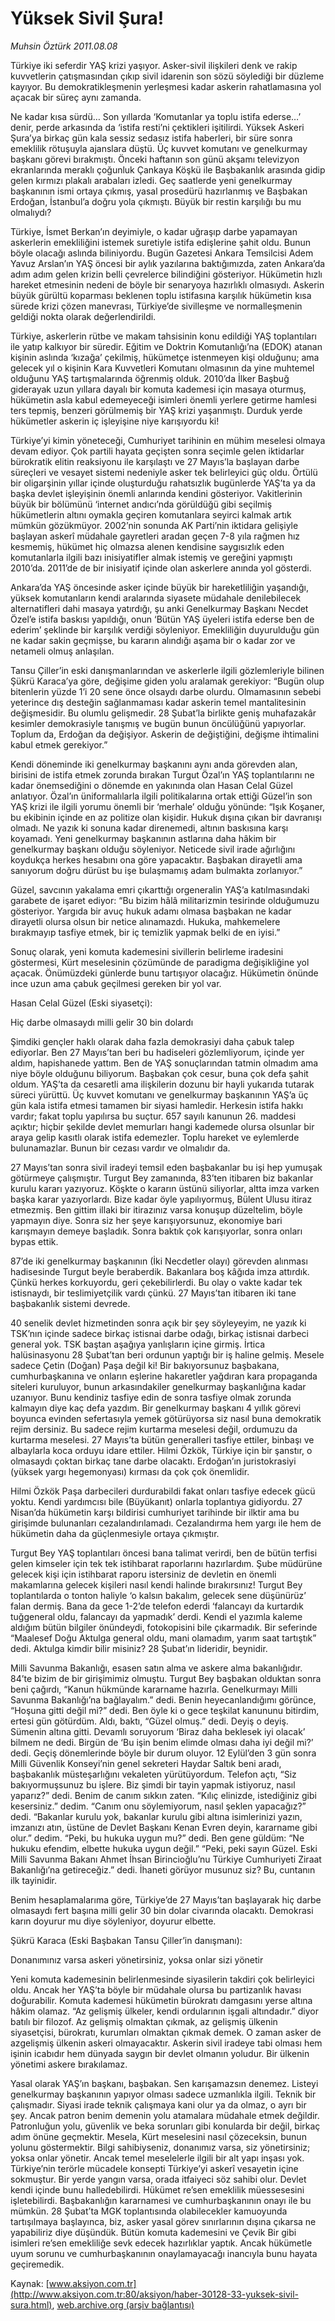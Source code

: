 # Yüksek Sivil Şura!

*Muhsin Öztürk 2011.08.08*

<font class="agenda2NewsSpot">
 <span>
  Türkiye iki seferdir YAŞ krizi yaşıyor. Asker-sivil ilişkileri denk ve rakip kuvvetlerin çatışmasından çıkıp sivil idarenin son sözü söylediği bir düzleme kayıyor. Bu demokratikleşmenin yerleşmesi kadar askerin rahatlamasına yol açacak bir süreç aynı zamanda.
 </span>
</font>
<font class="newsDetail">
 <p>
  <p class="BasicParagraph">
   <span>
    Ne kadar kısa sürdü… Son yıllarda ‘Komutanlar ya toplu istifa ederse…’ denir, perde arkasında da ‘istifa resti’ni çektikleri işitilirdi. Yüksek Askeri Şura’ya birkaç gün kala sessiz sedasız istifa haberleri, bir süre sonra emeklilik rötuşuyla ajanslara düştü. Üç kuvvet komutanı ve genelkurmay başkanı görevi bırakmıştı. Önceki haftanın son günü akşamı televizyon ekranlarında meraklı çoğunluk Çankaya Köşkü ile Başbakanlık arasında gidip gelen kırmızı plakalı arabaları izledi. Geç saatlerde yeni genelkurmay başkanının ismi ortaya çıkmış, yasal prosedürü hazırlanmış ve Başbakan Erdoğan, İstanbul’a doğru yola çıkmıştı. Büyük bir restin karşılığı bu mu olmalıydı?
   </span>
  </p>
  <p class="2011yenimetin">
   <span>
    Türkiye, İsmet Berkan’ın deyimiyle, o kadar uğraşıp darbe yapamayan askerlerin emekliliğini istemek suretiyle istifa edişlerine şahit oldu. Bunun böyle olacağı aslında biliniyordu. Bugün Gazetesi Ankara Temsilcisi Adem Yavuz Arslan’ın YAŞ öncesi bir aylık yazılarına baktığımızda, zaten Ankara’da adım adım gelen krizin belli çevrelerce bilindiğini gösteriyor. Hükümetin hızlı hareket etmesinin nedeni de böyle bir senaryoya hazırlıklı olmasıydı. Askerin büyük gürültü koparması beklenen toplu istifasına karşılık hükümetin kısa sürede krizi çözen manevrası, Türkiye’de sivilleşme ve normalleşmenin geldiği nokta olarak değerlendirildi.
   </span>
  </p>
  <p class="2011yenimetin">
   <span>
    Türkiye, askerlerin rütbe ve makam tahsisinin konu edildiği YAŞ toplantıları ile yatıp kalkıyor bir süredir. Eğitim ve Doktrin Komutanlığı’na (EDOK) atanan kişinin aslında ‘kızağa’ çekilmiş, hükümetçe istenmeyen kişi olduğunu; ama gelecek yıl o kişinin Kara Kuvvetleri Komutanı olmasının da yine muhtemel olduğunu YAŞ tartışmalarında öğrenmiş olduk. 2010’da İlker Başbuğ giderayak uzun yıllara dayalı bir komuta kademesi için masaya oturmuş, hükümetin asla kabul edemeyeceği isimleri önemli yerlere getirme hamlesi ters tepmiş, benzeri görülmemiş bir YAŞ krizi yaşanmıştı. Durduk yerde hükümetler askerin iç işleyişine niye karışıyordu ki!
   </span>
  </p>
  <p class="2011yenimetin">
   <span>
    Türkiye’yi kimin yöneteceği, Cumhuriyet tarihinin en mühim meselesi olmaya devam ediyor. Çok partili hayata geçişten sonra seçimle gelen iktidarlar bürokratik elitin reaksiyonu ile karşılaştı ve 27 Mayıs’la başlayan darbe süreçleri ve vesayet sistemi nedeniyle asker tek belirleyici güç oldu. Örtülü bir oligarşinin yıllar içinde oluşturduğu rahatsızlık bugünlerde YAŞ’ta ya da başka devlet işleyişinin önemli anlarında kendini gösteriyor. Vakitlerinin büyük bir bölümünü ‘internet andıcı’nda görüldüğü gibi seçilmiş hükümetlerin altını oymakla geçiren komutanlara seyirci kalmak artık mümkün gözükmüyor. 2002’nin sonunda AK Parti’nin iktidara gelişiyle başlayan askerî müdahale gayretleri aradan geçen 7-8 yıla rağmen hız kesmemiş, hükümet hiç olmazsa alenen kendisine saygısızlık eden komutanlarla ilgili bazı inisiyatifler almak istemiş ve gereğini yapmıştı 2010’da. 2011’de de bir inisiyatif içinde olan askerlere anında yol gösterdi.
   </span>
  </p>
  <p class="2011yenimetin">
   <span>
    Ankara’da YAŞ öncesinde asker içinde büyük bir hareketliliğin yaşandığı, yüksek komutanların kendi aralarında siyasete müdahale denilebilecek alternatifleri dahi masaya yatırdığı, şu anki Genelkurmay Başkanı Necdet Özel’e istifa baskısı yapıldığı, onun ‘Bütün YAŞ üyeleri istifa ederse ben de ederim’ şeklinde bir karşılık verdiği söyleniyor. Emekliliğin duyurulduğu gün ne kadar sakin geçmişse, bu kararın alındığı aşama bir o kadar zor ve netameli olmuş anlaşılan.
   </span>
  </p>
  <p class="2011yenimetin">
   <span>
    Tansu Çiller’in eski danışmanlarından ve askerlerle ilgili gözlemleriyle bilinen Şükrü Karaca’ya göre, değişime giden yolu aralamak gerekiyor: “Bugün olup bitenlerin yüzde 1’i 20 sene önce olsaydı darbe olurdu. Olmamasının sebebi yeterince dış desteğin sağlanmaması kadar askerin temel mantalitesinin değişmesidir. Bu olumlu gelişmedir. 28 Şubat’la birlikte geniş muhafazakâr kesimler demokrasiyle tanışmış ve bugün bunun öncülüğünü yapıyorlar. Toplum da, Erdoğan da değişiyor. Askerin de değiştiğini, değişme ihtimalini kabul etmek gerekiyor.”
   </span>
  </p>
  <p class="2011yenimetin">
   <span>
    Kendi döneminde iki genelkurmay başkanını aynı anda görevden alan, birisini de istifa etmek zorunda bırakan Turgut Özal’ın YAŞ toplantılarını ne kadar önemsediğini o dönemde en yakınında olan Hasan Celal Güzel anlatıyor. Özal’ın üniformalılarla ilgili politikalarına ortak ettiği Güzel’in son YAŞ krizi ile ilgili yorumu önemli bir ‘merhale’ olduğu yönünde: “Işık Koşaner, bu ekibinin içinde en az politize olan kişidir. Hukuk dışına çıkan bir davranışı olmadı. Ne yazık ki sonuna kadar direnemedi, altının baskısına karşı koyamadı. Yeni genelkurmay başkanının astlarına daha hâkim bir genelkurmay başkanı olduğu söyleniyor. Neticede sivil irade ağırlığını koydukça herkes hesabını ona göre yapacaktır.
    <span>
    </span>
    Başbakan dirayetli ama sanıyorum doğru dürüst bu işe bulaşmamış adam bulmakta zorlanıyor.”
   </span>
  </p>
  <p class="2011yenimetin">
   <span>
    Güzel, savcının yakalama emri çıkarttığı orgeneralin YAŞ’a katılmasındaki garabete de işaret ediyor: “Bu bizim hâlâ militarizmin tesirinde olduğumuzu gösteriyor. Yargıda bir avuç hukuk adamı olmasa başbakan ne kadar dirayetli olursa olsun bir netice alınamazdı. Hukuka, mahkemelere bırakmayıp tasfiye etmek, bir iç temizlik yapmak belki de en iyisi.”
   </span>
  </p>
  <p class="2011yenimetin">
   <span>
    Sonuç olarak, yeni komuta kademesini sivillerin belirleme iradesini göstermesi, Kürt meselesinin çözümünde de paradigma değişikliğine yol açacak. Önümüzdeki günlerde bunu tartışıyor olacağız. Hükümetin önünde ince uzun ama çabuk geçilmesi gereken bir yol var.
    <span>
    </span>
   </span>
  </p>
  <p class="2011yenimetin">
   <span>
    <span>
    </span>
   </span>
  </p>
  <p class="2011resimalt">
   <span>
    Hasan Celal Güzel (Eski siyasetçi):
   </span>
  </p>
  <p class="2011resimalt">
   <span>
   </span>
  </p>
  <p class="2011resimalt">
   <span>
    Hiç darbe olmasaydı milli gelir 30 bin dolardı
   </span>
  </p>
  <p class="2011resimalt">
   <span>
   </span>
  </p>
  <p class="2011resimalt">
   <span>
    Şimdiki gençler haklı olarak daha fazla demokrasiyi daha çabuk talep ediyorlar. Ben 27 Mayıs’tan beri bu hadiseleri gözlemliyorum, içinde yer aldım, hapishanede yattım. Ben de YAŞ sonuçlarından tatmin olmadım ama niye böyle olduğunu biliyorum. Başbakan çok cesur, buna çok defa şahit oldum. YAŞ’ta da cesaretli ama ilişkilerin dozunu bir hayli yukarıda tutarak süreci yürüttü. Üç kuvvet komutanı ve genelkurmay başkanının YAŞ’a üç gün kala istifa etmesi tamamen bir siyasi hamledir. Herkesin istifa hakkı vardır; fakat toplu yapılırsa bu suçtur. 657 sayılı kanunun 26. maddesi açıktır; hiçbir şekilde devlet memurları hangi kademede olursa olsunlar bir araya gelip kasıtlı olarak istifa edemezler. Toplu hareket ve eylemlerde bulunamazlar. Bunun bir cezası vardır ve olmalıdır da.
   </span>
  </p>
  <p class="2011resimalt">
   <span>
    27 Mayıs’tan sonra sivil iradeyi temsil eden başbakanlar bu işi hep yumuşak götürmeye çalışmıştır. Turgut Bey zamanında, 83’ten itibaren biz bakanlar kurulu kararı yazıyoruz. Köşkte o kararın üstünü siliyorlar, altta imza varken başka karar yazıyorlardı. Bize kadar öyle yapılıyormuş, Bülent Ulusu itiraz etmezmiş. Ben gittim illaki bir itirazınız varsa konuşup düzeltelim, böyle yapmayın diye. Sonra siz her şeye karışıyorsunuz, ekonomiye bari karışmayın demeye başladık. Sonra baktık çok karışıyorlar, sonra onları bypas ettik.
   </span>
  </p>
  <p class="2011resimalt">
   <span>
    87’de iki genelkurmay başkanının (İki Necdetler olayı) görevden alınması hadisesinde Turgut beyle beraberdik. Bakanlara boş kâğıda imza attırdık. Çünkü herkes korkuyordu, geri çekebilirlerdi. Bu olay o vakte kadar tek istisnaydı, bir teslimiyetçilik vardı çünkü. 27 Mayıs’tan itibaren iki tane başbakanlık sistemi devrede.
   </span>
  </p>
  <p class="2011resimalt">
   <span>
    40 senelik devlet hizmetinden sonra açık bir şey söyleyeyim, ne yazık ki TSK’nın içinde sadece birkaç istisnai darbe odağı, birkaç istisnai darbeci general yok. TSK baştan aşağıya yanlışların içine girmiş. İrtica halüsinasyonu 28 Şubat’tan beri ordunun yaptığı bir iş haline gelmiş. Mesele sadece Çetin (Doğan) Paşa değil ki! Bir bakıyorsunuz başbakana, cumhurbaşkanına ve onların eşlerine hakaretler yağdıran kara propaganda siteleri kuruluyor, bunun arkasındakiler genelkurmay başkanlığına kadar uzanıyor. Bunu kendiniz tasfiye edin de sonra tasfiye olmak zorunda kalmayın diye kaç defa yazdım. Bir genelkurmay başkanı 4 yıllık görevi boyunca evinden sefertasıyla yemek götürüyorsa siz nasıl buna demokratik rejim dersiniz. Bu sadece rejim kurtarma meselesi değil, ordumuzu da kurtarma meselesi. 27 Mayıs’ta bütün generalleri tasfiye ettiler, binbaşı ve albaylarla koca orduyu idare ettiler. Hilmi Özkök, Türkiye için bir şanstır, o olmasaydı çoktan birkaç tane darbe olacaktı. Erdoğan’ın juristokrasiyi (yüksek yargı hegemonyası) kırması da çok çok önemlidir.
   </span>
  </p>
  <p class="2011resimalt">
   <span>
    Hilmi Özkök Paşa darbecileri durdurabildi fakat onları tasfiye edecek gücü yoktu. Kendi yardımcısı bile (Büyükanıt) onlarla toplantıya gidiyordu. 27 Nisan’da hükümetin karşı bildirisi cumhuriyet tarihinde bir ilktir ama bu girişimde bulunanları cezalandırılamadı. Cezalandırma hem yargı ile hem de hükümetin daha da güçlenmesiyle ortaya çıkmıştır.
   </span>
  </p>
  <p class="2011resimalt">
   <span>
    Turgut Bey YAŞ toplantıları öncesi bana talimat verirdi, ben de bütün terfisi gelen kimseler için tek tek istihbarat raporlarını hazırlardım. Şube müdürüne gelecek kişi için istihbarat raporu istersiniz de devletin en önemli makamlarına gelecek kişileri nasıl kendi halinde bırakırsınız! Turgut Bey toplantılarda o tonton haliyle ‘o kalsın bakalım, gelecek sene düşünürüz’ falan dermiş. Bana da gece 1-2’de telefon ederdi ‘falancayı da kurtardık tuğgeneral oldu, falancayı da yapmadık’ derdi. Kendi el yazımla kaleme aldığım bütün bilgiler önündeydi, fotokopisini bile çıkarmadık. Bir seferinde “Maalesef Doğu Aktulga general oldu, mani olamadım, yarım saat tartıştık” dedi. Aktulga kimdir bilir misiniz? 28 Şubat’ın lideridir, beynidir.
   </span>
  </p>
  <p class="2011resimalt">
   <span>
    Milli Savunma Bakanlığı, esasen satın alma ve askere alma bakanlığıdır. 84’te bizim de bir girişimimiz olmuştu. Turgut Bey başbakan olduktan sonra beni çağırdı, “Kanun hükmünde kararname hazırla. Genelkurmayı Milli Savunma Bakanlığı’na bağlayalım.” dedi. Benin heyecanlandığımı görünce, “Hoşuna gitti değil mi?” dedi. Ben öyle ki o gece teşkilat kanununu bitirdim, ertesi gün götürdüm. Aldı, baktı, “Güzel olmuş.” dedi. Deyiş o deyiş. Sümenin altına gitti. Devamlı soruyorum ‘Biraz daha beklesek iyi olacak’ bilmem ne dedi. Birgün de ‘Bu işin benim elimde olması daha iyi değil mi?’ dedi. Geçiş dönemlerinde böyle bir durum oluyor. 12 Eylül’den 3 gün sonra Milli Güvenlik Konseyi’nin genel sekreteri Haydar Saltık beni aradı, başbakanlık müsteşarlığını vekaleten yürütüyordum. Telefon açtı, “Siz bakıyormuşsunuz bu işlere. Biz şimdi bir tayin yapmak istiyoruz, nasıl yaparız?” dedi. Benim de canım sıkkın zaten. “Kılıç elinizde, istediğiniz gibi kesersiniz.” dedim. “Canım onu söylemiyorum, nasıl şeklen yapacağız?” dedi. “Bakanlar kurulu yok, bakanlar kurulu gibi altına isimlerinizi yazın, imzanızı atın, üstüne de Devlet Başkanı Kenan Evren deyin, kararname gibi olur.” dedim. “Peki, bu hukuka uygun mu?” dedi. Ben gene güldüm: “Ne hukuku efendim, elbette hukuka uygun değil.” “Peki, peki sayın Güzel. Eski Milli Savunma Bakanı Ahmet İhsan Birincioğlu’nu Türkiye Cumhuriyeti Ziraat Bakanlığı’na getireceğiz.” dedi. İhaneti görüyor musunuz siz? Bu, cuntanın ilk tayinidir.
   </span>
  </p>
  <p class="2011resimalt">
   <span>
    Benim hesaplamalarıma göre, Türkiye’de 27 Mayıs’tan başlayarak hiç darbe olmasaydı fert başına milli gelir 30 bin dolar civarında olacaktı. Demokrasi karın doyurur mu diye söyleniyor, doyurur elbette.
   </span>
  </p>
  <p class="2011resimalt">
   <span lang="EN-GB">
   </span>
  </p>
  <p class="2011resimalt">
   <span lang="EN-GB">
   </span>
  </p>
  <p class="2011resimalt">
   <span>
    Şükrü Karaca (Eski Başbakan Tansu Çiller’in danışmanı):
   </span>
  </p>
  <p class="2011resimalt">
   <span>
   </span>
  </p>
  <p class="2011resimalt">
   <span>
    Donanımınız varsa askeri yönetirsiniz, yoksa onlar sizi yönetir
   </span>
  </p>
  <p class="2011resimalt">
   <span>
   </span>
  </p>
  <p class="2011resimalt">
   <span>
    Yeni komuta kademesinin belirlenmesinde siyasilerin takdiri çok belirleyici oldu. Ancak her YAŞ’ta böyle bir müdahale olursa bu partizanlık havası doğurabilir. Komuta kademesi hükümetin bürokratı damgasını yerse altına hâkim olamaz. “Az gelişmiş ülkeler, kendi ordularının işgali altındadır.” diyor batılı bir filozof. Az gelişmiş olmaktan çıkmak, az gelişmiş ülkenin siyasetçisi, bürokratı, kurumları olmaktan çıkmak demek. O zaman asker de azgelişmiş ülkenin askeri olmayacaktır. Askerin sivil iradeye tabi olması hem işinin icabıdır hem dünyada saygın bir devlet olmanın yoludur. Bir ülkenin yönetimi askere bırakılamaz.
   </span>
  </p>
  <p class="2011resimalt">
   <span>
    Yasal olarak YAŞ’ın başkanı, başbakan. Sen karışamazsın denemez. Listeyi genelkurmay başkanının yapıyor olması sadece uzmanlıkla ilgili. Teknik bir çalışmadır. Siyasi irade teknik çalışmaya kani olur ya da olmaz, o ayrı bir şey. Ancak patron benim demenin yolu atamalara müdahale etmek değildir. Patronluğun yolu, güvenlik ve beka sorunları gibi konularda bir değil, birkaç adım önüne geçmektir. Mesela, Kürt meselesini nasıl çözeceksin, bunun yolunu göstermektir. Bilgi sahibiyseniz, donanımız varsa, siz yönetirsiniz; yoksa onlar yönetir. Ancak temel meselelerle ilgili bir alt yapı inşası yok. Türkiye’nin terörle mücadele konsepti Türkiye’yi askerî vesayetin içine sokmuştur. Bir yerde yangın varsa, orada itfaiyeci söz sahibi olur. Devlet kendi içinde bunu halledebilirdi. Hükümet re’sen emeklilik müessesesini işletebilirdi. Başbakanlığın kararnamesi ve cumhurbaşkanının onayı ile bu mümkün. 28 Şubat’ta MGK toplantısında olabilecekler kamuoyunda tartışılmaya başlayınca, biz, asker yasal görev sınırlarının dışına çıkarsa ne yapabiliriz diye düşündük. Bütün komuta kademesini ve Çevik Bir gibi isimleri re’sen emekliliğe sevk edecek hazırlıklar yaptık. Ancak hükümetle uyum sorunu ve cumhurbaşkanının onaylamayacağı inancıyla bunu hayata geçiremedik.
   </span>
  </p>
 </p>
</font>

Kaynak: [www.aksiyon.com.tr](http://www.aksiyon.com.tr:80/aksiyon/haber-30128-33-yuksek-sivil-sura.html), [web.archive.org (arşiv bağlantısı)](http://web.archive.org/web/20120102103118/http://www.aksiyon.com.tr:80/aksiyon/haber-30128-33-yuksek-sivil-sura.html)
